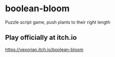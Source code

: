 # boolean-bloom

Puzzle script game, push plants to their right length

## Play officially at itch.io

https://vexorian.itch.io/boolean-bloom


